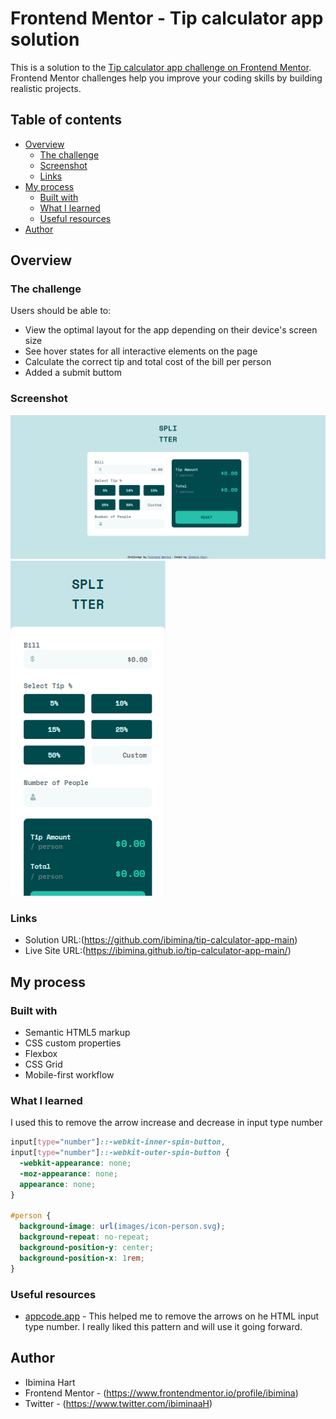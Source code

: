 # Frontend Mentor - Tip calculator app solution

This is a solution to the [Tip calculator app challenge on Frontend Mentor](https://www.frontendmentor.io/challenges/tip-calculator-app-ugJNGbJUX). Frontend Mentor challenges help you improve your coding skills by building realistic projects.

## Table of contents

- [Overview](#overview)
  - [The challenge](#the-challenge)
  - [Screenshot](#screenshot)
  - [Links](#links)
- [My process](#my-process)
  - [Built with](#built-with)
  - [What I learned](#what-i-learned)
  - [Useful resources](#useful-resources)
- [Author](#author)

## Overview

### The challenge

Users should be able to:

- View the optimal layout for the app depending on their device's screen size
- See hover states for all interactive elements on the page
- Calculate the correct tip and total cost of the bill per person
- Added a submit buttom 
### Screenshot

![image](tipcal.png)
![image](tipcal1.png)

### Links

- Solution URL:(https://github.com/ibimina/tip-calculator-app-main)
- Live Site URL:(https://ibimina.github.io/tip-calculator-app-main/)

## My process

### Built with

- Semantic HTML5 markup
- CSS custom properties
- Flexbox
- CSS Grid
- Mobile-first workflow

### What I learned

I used this to remove the arrow increase and decrease in input type number

```css
input[type="number"]::-webkit-inner-spin-button,
input[type="number"]::-webkit-outer-spin-button {
  -webkit-appearance: none;
  -moz-appearance: none;
  appearance: none;
}

#person {
  background-image: url(images/icon-person.svg);
  background-repeat: no-repeat;
  background-position-y: center;
  background-position-x: 1rem;
}
```

### Useful resources

- [appcode.app](https://appcode.app/how-to-remove-the-arrows-on-html-input-type-number) - This helped me to remove the arrows on he HTML input type number. I really liked this pattern and will use it going forward.

## Author

- Ibimina Hart
- Frontend Mentor - (https://www.frontendmentor.io/profile/ibimina)
- Twitter - (https://www.twitter.com/ibiminaaH)
